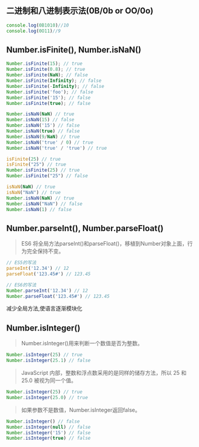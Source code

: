 ## 二进制和八进制表示法(0B/0b or OO/0o)
```js
console.log(0B1010)//10
console.log(0O11)//9
```

## Number.isFinite(), Number.isNaN()

```js
Number.isFinite(15); // true
Number.isFinite(0.8); // true
Number.isFinite(NaN); // false
Number.isFinite(Infinity); // false
Number.isFinite(-Infinity); // false
Number.isFinite('foo'); // false
Number.isFinite('15'); // false
Number.isFinite(true); // false
```

```js
Number.isNaN(NaN) // true
Number.isNaN(15) // false
Number.isNaN('15') // false
Number.isNaN(true) // false
Number.isNaN(9/NaN) // true
Number.isNaN('true' / 0) // true
Number.isNaN('true' / 'true') // true
```
```js
isFinite(25) // true
isFinite("25") // true
Number.isFinite(25) // true
Number.isFinite("25") // false

isNaN(NaN) // true
isNaN("NaN") // true
Number.isNaN(NaN) // true
Number.isNaN("NaN") // false
Number.isNaN(1) // false
```

## Number.parseInt(), Number.parseFloat()

> ES6 将全局方法parseInt()和parseFloat()，移植到Number对象上面，行为完全保持不变。
 
```js
// ES5的写法
parseInt('12.34') // 12
parseFloat('123.45#') // 123.45

// ES6的写法
Number.parseInt('12.34') // 12
Number.parseFloat('123.45#') // 123.45
```
减少全局方法,使语言逐渐模块化

## Number.isInteger()
>Number.isInteger()用来判断一个数值是否为整数。
```js
Number.isInteger(25) // true
Number.isInteger(25.1) // false
```
>JavaScript 内部，整数和浮点数采用的是同样的储存方法，所以 25 和 25.0 被视为同一个值。
```js
Number.isInteger(25) // true
Number.isInteger(25.0) // true
```
>如果参数不是数值，Number.isInteger返回false。

```js
Number.isInteger() // false
Number.isInteger(null) // false
Number.isInteger('15') // false
Number.isInteger(true) // false
```
